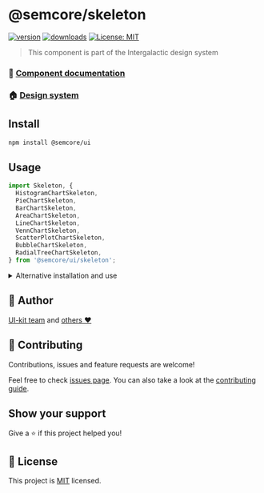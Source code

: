 # @semcore/skeleton

[![version](https://img.shields.io/npm/v/@semcore/skeleton.svg)](https://www.npmjs.com/@semcore/skeleton)
[![downloads](https://img.shields.io/npm/dt/@semcore/skeleton.svg)](https://www.npmjs.com/package/@semcore/skeleton)
[![License: MIT](https://img.shields.io/badge/License-MIT-green.svg)](https://github.com/semrush/intergalactic/blob/master/LICENSE)

> This component is part of the Intergalactic design system

### 📖 [Component documentation](https://developer.semrush.com/intergalactic/components/skeleton/)

### 🏠 [Design system](https://developer.semrush.com/intergalactic/)

## Install

```sh
npm install @semcore/ui
```

## Usage

```jsx
import Skeleton, {
  HistogramChartSkeleton,
  PieChartSkeleton,
  BarChartSkeleton,
  AreaChartSkeleton,
  LineChartSkeleton,
  VennChartSkeleton,
  ScatterPlotChartSkeleton,
  BubbleChartSkeleton,
  RadialTreeChartSkeleton,
} from '@semcore/ui/skeleton';
```

<details>
  <summary>Alternative installation and use</summary>

**We do not recommend this usage path due to possible dependency and update issues.**

### Install

You can only install one package from the design system

```sh
npm install @semcore/skeleton @semcore/core
```

`@semcore/core` - _is the basic package by which we create our components, and it contains all of the common logic
of the components that is discussed below. There should only be one version of the package in the project._

### Usage

You can use the package the same way but without `/ui/` in the import path.

```jsx
import Skeleton, {
  HistogramChartSkeleton,
  PieChartSkeleton,
  BarChartSkeleton,
  AreaChartSkeleton,
  LineChartSkeleton,
  VennChartSkeleton,
  ScatterPlotChartSkeleton,
  BubbleChartSkeleton,
  RadialTreeChartSkeleton,
} from '@semcore/skeleton';
```

</details>

## 👤 Author

[UI-kit team](https://github.com/semrush/intergalactic/blob/master/MAINTAINERS)
and [others ❤️](https://github.com/semrush/intergalactic/graphs/contributors)

## 🤝 Contributing

Contributions, issues and feature requests are welcome!

Feel free to check [issues page](https://github.com/semrush/intergalactic/issues). You can also take a look at
the [contributing guide](https://github.com/semrush/intergalactic/blob/master/CONTRIBUTING.md).

## Show your support

Give a ⭐️ if this project helped you!

## 📝 License

This project is [MIT](https://github.com/semrush/intergalactic/blob/master/LICENSE) licensed.
